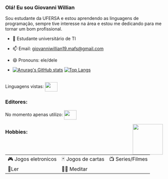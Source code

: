 ### Olá! Eu sou Giovanni Willian

Sou estudante da UFERSA e estou aprendendo as linguagens de programação, sempre tive interesse na área e estou me dedicando para me tornar um bom profissional.

- 🌱 Estudante universitário de TI
- 📫 Email: giovanniwillian19.mafs@gmail.com
- 😄 Pronouns: ele/dele

- [![Anurag's GitHub stats](https://github-readme-stats.vercel.app/api?username=GiovanniWillian&show_icons=true&theme=tokyonight)](https://github.com/anuraghazra/github-readme-stats)
 [![Top Langs](https://github-readme-stats.vercel.app/api/top-langs/?username=GiovanniWillian&layout=compact)](https://github.com/anuraghazra/github-readme-stats)
 <div style="display: inline_block"><br>
 Linguagens vistas:
 <img align="center" height="30" width="40" src="https://cdn.jsdelivr.net/gh/devicons/devicon/icons/c/c-original.svg" />


### Editores:
No momento apenas utilizo:
<img align="center" height="30" width="40" src="https://cdn.jsdelivr.net/gh/devicons/devicon/icons/vscode/vscode-original.svg" /> 
         
  <img align="right" height="98" width="96" src="https://www.linkpicture.com/q/giphy_15.gif" />

##

### Hobbies:
|           |               |           |
| --------- | ------------- | --------- |
| 🎮 Jogos eletronicos |🃏 Jogos de cartas | 📺 Series/Filmes|
|📖Ler|🧘‍♂️ Meditar|
